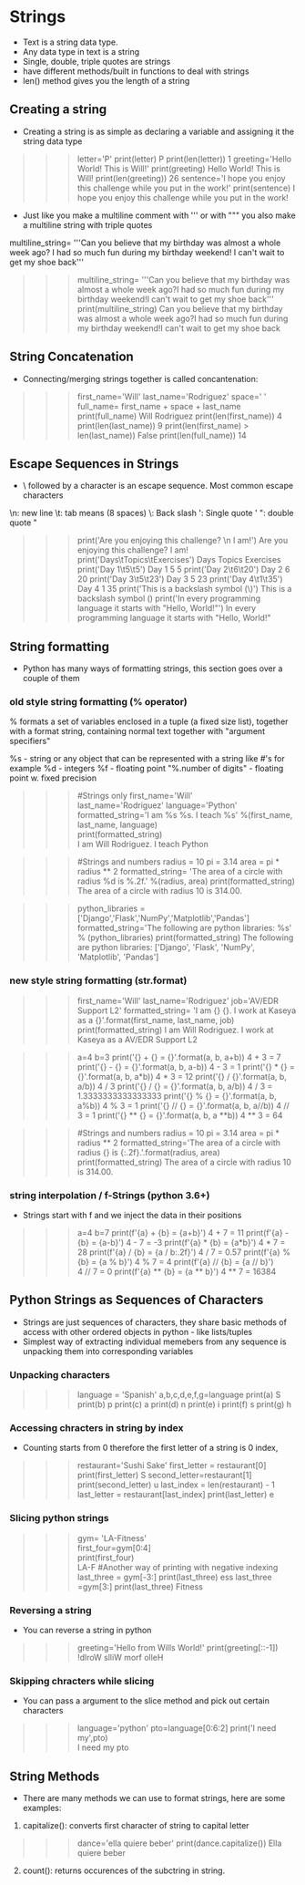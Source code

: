 # Strings

- Text is a string data type.
- Any data type in text is a string
- Single, double, triple quotes are strings
- have different methods/built in functions to deal with strings
- len() method gives you the length of a string

## Creating a string

- Creating a string is as simple as declaring a variable and assigning it the string data type 

>>> letter='P'
>>> print(letter)
P
>>> print(len(letter))
1
>>> greeting='Hello World! This is Will!'
>>> print(greeting)
Hello World! This is Will!
>>> print(len(greeting))
26
>>> sentence='I hope you enjoy this challenge while you put in the work!' 
>>> print(sentence)
I hope you enjoy this challenge while you put in the work!

- Just like you make a multiline comment with ''' or with """ you also make a multiline string with triple quotes

multiline_string= '''Can you believe that my birthday was almost a whole week ago?
I had so much fun during my birthday weekend!
I can't wait to get my shoe back'''

>>> multiline_string= '''Can you believe that my birthday was almost a whole week ago?I had so much fun during my birthday weekend!I can't wait to get my shoe back'''
>>> print(multiline_string)
Can you believe that my birthday was almost a whole week ago?I had so much fun during my birthday weekend!I can't wait to get my shoe back

## String Concatenation

- Connecting/merging strings together is called concantenation:
>>> first_name='Will'
>>> last_name='Rodriguez'
>>> space=' ' 
>>> full_name= first_name + space + last_name
>>> print(full_name)
Will Rodriguez
>>> print(len(first_name))
4
>>> print(len(last_name))
9
>>> print(len(first_name) > len(last_name))
False
>>> print(len(full_name))
14

## Escape Sequences in Strings

- \ followed by a character is an escape sequence. Most common escape characters

\n: new line
\t: tab means (8 spaces)
\\: Back slash
\': Single quote '
\": double quote "

>>> print('Are you enjoying this challenge? \n I am!') 
Are you enjoying this challenge?
 I am!
>>> print('Days\tTopics\tExercises')
Days    Topics  Exercises
>>> print('Day 1\t5\t5')
Day 1   5       5
>>> print('Day 2\t6\t20')
Day 2   6       20
>>> print('Day 3\t5\t23')
Day 3   5       23
>>> print('Day 4\t1\t35')
Day 4   1       35
>>> print('This is a backslash symbol (\\)')
This is a backslash symbol (\)
>>> print('In every programming language it starts with \"Hello, World!\"')
In every programming language it starts with "Hello, World!"

## String formatting

- Python has many ways of formatting strings, this section goes over a couple of them

### old style string formatting (% operator)

% formats a set of variables enclosed in a tuple (a fixed size list), together with a format string, containing normal text together with "argument specifiers"

%s - string or any object that can be represented with a string like #'s for example
%d - integers
%f - floating point
"%.number of digits" - floating point w. fixed precision 

>>> #Strings only
>>> first_name='Will'                                                          
>>> last_name='Rodriguez'
>>> language='Python'
>>> formatted_string='I am %s %s. I teach %s' %(first_name, last_name, language)  
>>> print(formatted_string)                                                      
I am Will Rodriguez. I teach Python

>>> #Strings and numbers
>>> radius = 10 
>>> pi = 3.14
>>> area = pi * radius ** 2
>>> formatted_string= 'The area of a circle with radius %d is %.2f.' %(radius, area)
>>> print(formatted_string)
The area of a circle with radius 10 is 314.00.

>>> python_libraries = ['Django','Flask','NumPy','Matplotlib','Pandas']
>>> formatted_string='The following are python libraries: %s' % (python_libraries) 
>>> print(formatted_string)
The following are python libraries: ['Django', 'Flask', 'NumPy', 'Matplotlib', 'Pandas']

### new style string formatting (str.format)

>>> first_name='Will'
>>> last_name='Rodriguez'
>>> job='AV/EDR Support L2'
>>> formatted_string= 'I am {} {}. I work at Kaseya as a {}'.format(first_name, last_name, job)
>>> print(formatted_string)
I am Will Rodriguez. I work at Kaseya as a AV/EDR Support L2

>>> a=4
>>> b=3
>>> print('{} + {} = {}'.format(a, b, a+b))
4 + 3 = 7
>>> print('{} - {} = {}'.format(a, b, a-b)) 
4 - 3 = 1
>>> print('{} * {} = {}'.format(a, b, a*b)) 
4 * 3 = 12
>>> print('{} / {}'.format(a, b, a/b))
4 / 3
>>> print('{} / {} = {}'.format(a, b, a/b)) 
4 / 3 = 1.3333333333333333
>>> print('{} % {} = {}'.format(a, b, a%b))
4 % 3 = 1
>>> print('{} // {} = {}'.format(a, b, a//b))
4 // 3 = 1
>>> print('{} ** {} = {}'.format(a, b, a **b))
4 ** 3 = 64

>>> #Strings and numbers
>>> radius = 10 
>>> pi = 3.14
>>> area = pi * radius ** 2
>>> formatted_string='The area of a circle with radius {} is {:.2f}.'.format(radius, area)
>>> print(formatted_string)
The area of a circle with radius 10 is 314.00.

### string interpolation / f-Strings (python 3.6+)

- Strings start with f and we inject the data in their positions

>>> a=4
>>> b=7
>>> print(f'{a} + {b} = {a+b}')
4 + 7 = 11
>>> print(f'{a} - {b} = {a-b}')
4 - 7 = -3
>>> print(f'{a} * {b} = {a*b}')
4 * 7 = 28
>>> print(f'{a} / {b} = {a / b:.2f}')
4 / 7 = 0.57
>>> print(f'{a} % {b} = {a % b}')
4 % 7 = 4
>>> print(f'{a} // {b} = {a // b}')  
4 // 7 = 0
>>> print(f'{a} ** {b} = {a ** b}')
4 ** 7 = 16384

## Python Strings as Sequences of Characters

- Strings are just sequences of characters, they share basic methods of access with other ordered objects in python - like lists/tuples
- Simplest way of extracting individual memebers from any sequence is unpacking them into corresponding variables 

### Unpacking characters

>>> language = 'Spanish' 
>>> a,b,c,d,e,f,g=language
>>> print(a)
S
>>> print(b)
p
>>> print(c)
a
>>> print(d)
n
>>> print(e)
i
>>> print(f)
s
>>> print(g)
h

### Accessing chracters in string by index

- Counting starts from 0 therefore the first letter of a string is 0 index, 

>>> restaurant='Sushi Sake'
>>> first_letter = restaurant[0]
>>> print(first_letter)
S
>>> second_letter=restaurant[1]
>>> print(second_letter)
u
>>> last_index = len(restaurant) - 1
>>> last_letter = restaurant[last_index]
>>> print(last_letter)
e

### Slicing python strings

>>> gym= 'LA-Fitness'  
>>> first_four=gym[0:4]      
>>> print(first_four)  
LA-F
>>> #Another way of printing with negative indexing
>>> last_three = gym[-3:]
>>> print(last_three)
ess
>>> last_three =gym[3:]
>>> print(last_three)
Fitness

### Reversing a string

- You can reverse a string in python
>>> greeting='Hello from Wills World!'
>>> print(greeting[::-1])
!dlroW slliW morf olleH

### Skipping chracters while slicing

- You can pass a argument to the slice method and pick out certain characters

>>> language='python'
>>> pto=language[0:6:2]
>>> print('I need my',pto)  
I need my pto

## String Methods

- There are many methods we can use to format strings, here are some examples: 

1. capitalize(): converts first character of string to capital letter

>>> dance='ella quiere beber'
>>> print(dance.capitalize())
Ella quiere beber

2. count(): returns occurences of the subctring in string. 

